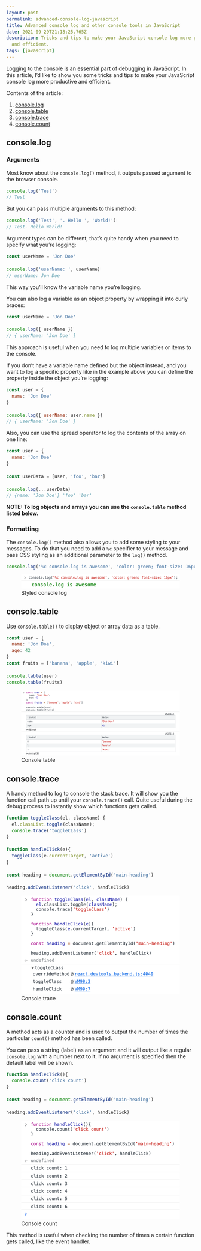 ```yaml
---
layout: post
permalink: advanced-console-log-javascript
title: Advanced console log and other console tools in JavaScript
date: 2021-09-29T21:18:25.765Z
description: Tricks and tips to make your JavaScript console log more productive
  and efficient.
tags: [javascript]
---
```

Logging to the console is an essential part of debugging in JavaScript. In this article, I’d like to show you some tricks and tips to make your JavaScript console log more productive and efficient.

Contents of the article:

1. [console.log](#consolelog)
2. [console.table](#consoletable)
3. [console.trace](#consoletrace)
4. [console.count](#consolecount)

## console.log

### Arguments

Most know about the `console.log()` method, it outputs passed argument to the browser console.

```javascript
console.log('Test')
// Test
```

But you can pass multiple arguments to this method:

```javascript
console.log('Test', '. Hello ', 'World!')
// Test. Hello World!
```

Argument types can be different, that’s quite handy when you need to specify what you’re logging:

```javascript
const userName = 'Jon Doe'

console.log('userName: ', userName)
// userName: Jon Doe
```

This way you’ll know the variable name you’re logging.

You can also log a variable as an object property by wrapping it into curly braces:

```javascript
const userName = 'Jon Doe'

console.log({ userName })
// { userName: 'Jon Doe' }
```

This approach is useful when you need to log multiple variables or items to the console.

If you don’t have a variable name defined but the object instead, and you want to log a specific property like in the example above you can define the property inside the object you’re logging:

```javascript
const user = {
  name: 'Jon Doe'
}

console.log({ userName: user.name })
// { userName: 'Jon Doe' }
```

Also, you can use the spread operator to log the contents of the array on one line:

```javascript
const user = {
  name: 'Jon Doe'
}

const userData = [user, 'foo', 'bar']

console.log(...userData)
// {name: 'Jon Doe'} 'foo' 'bar'
```

**NOTE: To log objects and arrays you can use the `console.table` method listed below.**

### Formatting

The `console.log()` method also allows you to add some styling to your messages. To do that you need to add a `%c` specifier to your message and pass CSS styling as an additional parameter to the `log()` method.

```javascript
console.log('%c console.log is awesome', 'color: green; font-size: 16px');
```

<figure>
  <img class="shadow" src="/images/misc/styled-console-log.png" alt="Styled console log" loading="lazy">
  <figcaption>Styled console log</figcaption>
</figure>

## console.table

Use `console.table()` to display object or array data as a table.

```javascript
const user = {
  name: 'Jon Doe',
  age: 42
}
const fruits = ['banana', 'apple', 'kiwi']

console.table(user)
console.table(fruits)
```

<figure>
  <img class="shadow" src="/images/dev-tools/console-table.png" alt="Console table" loading="lazy">
  <figcaption>Console table</figcaption>
</figure>

## console.trace

A handy method to log to console the stack trace. It will show you the function call path up until your `console.trace()` call. Quite useful during the debug process to instantly show which functions gets called.

```javascript
function toggleClass(el, className) {
  el.classList.toggle(className);
  console.trace('toggleCLass')
}

function handleClick(e){
  toggleClass(e.currentTarget, 'active')
}

const heading = document.getElementById('main-heading')

heading.addEventListener('click', handleClick)
```

<figure>
  <img class="shadow" src="/images/dev-tools/console-trace.png" alt="Console trace" loading="lazy">
  <figcaption>Console trace</figcaption>
</figure>

## console.count

A method acts as a counter and is used to output the number of times the particular `count()` method has been called.

You can pass a string (label) as an argument and it will output like a regular `console.log` with a number next to it. If no argument is specified then the default label will be shown.

```javascript
function handleClick(){
  console.count('click count')
}

const heading = document.getElementById('main-heading')

heading.addEventListener('click', handleClick)
```

<figure>
  <img class="shadow" src="/images/dev-tools/console-count.png" alt="Console count" loading="lazy">
  <figcaption>Console count</figcaption>
</figure>

This method is useful when checking the number of times a certain function gets called, like the event handler.